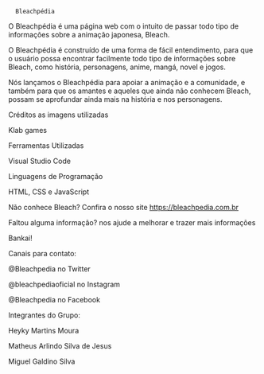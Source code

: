       Bleachpédia

O Bleachpédia é uma página web com o intuito de passar todo tipo de informações sobre a animação japonesa, Bleach. 

O Bleachpédia é construído de uma forma de fácil entendimento, para que o usuário possa encontrar facilmente todo tipo de informações sobre Bleach, como história, personagens, anime, mangá, novel e jogos.

Nós lançamos o Bleachpédia para apoiar a animação e a comunidade, e também para que os amantes e aqueles que ainda não conhecem Bleach, possam se aprofundar ainda mais na história e nos personagens.

Créditos as imagens utilizadas

Klab games

Ferramentas Utilizadas

Visual Studio Code

Linguagens de Programação

HTML, CSS e JavaScript

Não conhece Bleach? Confira o nosso site https://bleachpedia.com.br

Faltou alguma informação? nos ajude a melhorar e trazer mais informações

Bankai!

Canais para contato:

@Bleachpedia no Twitter

@bleachpediaoficial no Instagram

@Bleachpedia no Facebook 

Integrantes do Grupo:

Heyky Martins Moura

Matheus Arlindo Silva de Jesus

Miguel Galdino Silva
